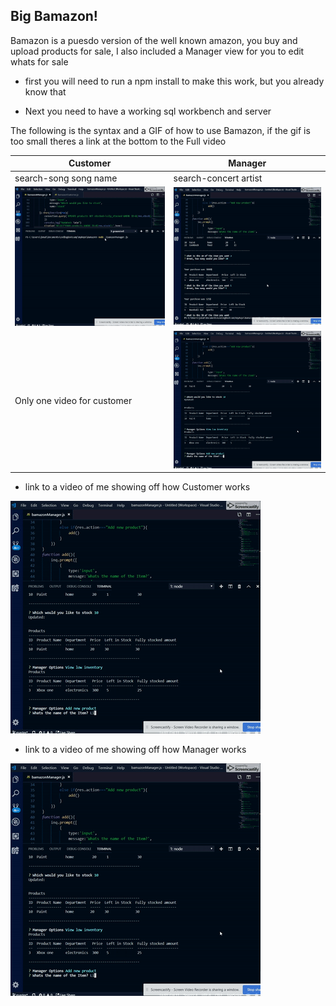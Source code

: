 ## Big Bamazon!

Bamazon is a puesdo version of the well known amazon, you buy and upload products for sale, I also included 
a Manager view for you to edit whats for sale

 * first you will need to run a npm install to make this work, but you already know that
 
 * Next you need to have a working sql workbench and server
 
The following is the syntax and a GIF of how to use Bamazon, if the gif is too small theres a link at the bottom to the Full video
 
 Customer | Manager  
------------ | ------------- 
search-song song name  | search-concert artist 
![customer gif](/gifs/customer.gif) | ![manager gif](/gifs/manager.gif) 
Only one video for customer | ![manager gif](/gifs/manager2.gif) 
 
 
 
 
 


* link to a video of me showing off how Customer works

[![Watch the video](/gifs/manager2.gif)](https://youtu.be/IAktRtENbAE)

* link to a video of me showing off how Manager works

[![Watch the video](/gifs/manager2.gif)](https://youtu.be/OYG6FQLfQwA)
